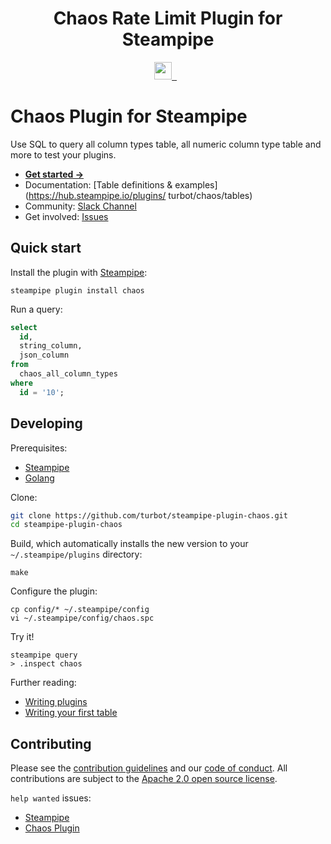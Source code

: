 <p align="center">
    <h1 align="center">Chaos Rate Limit Plugin for Steampipe</h1>
</p>

<p align="center">
  <a aria-label="Steampipe logo" href="https://steampipe.io">
    <img src="https://steampipe.io/images/steampipe_logo_wordmark_padding.svg" height="28">
  </a>
  <a aria-label="Plugin version" href="https://hub.steampipe.io/plugins/turbot/chaos">
    <img alt="" src="https://img.shields.io/static/v1?label=turbot/chaos&message=v0.0.3&style=for-the-badge&labelColor=777777&color=F3F1F0">
  </a>
  &nbsp;
  <a aria-label="License" href="LICENSE">
    <img alt="" src="https://img.shields.io/static/v1?label=license&message=Apache-2.0&style=for-the-badge&labelColor=777777&color=F3F1F0">
  </a>
</p>

# Chaos Plugin for Steampipe

Use SQL to query all column types table, all numeric column type table and more to test your plugins.

- **[Get started →](https://hub.steampipe.io/plugins/turbot/chaos)**
- Documentation: [Table definitions & examples](https://hub.steampipe.io/plugins/
turbot/chaos/tables)
- Community: [Slack Channel](https://join.slack.com/t/steampipe/shared_invite/zt-oij778tv-lYyRTWOTMQYBVAbtPSWs3g)
- Get involved: [Issues](https://github.com/turbot/steampipe-plugin-chaos/issues)

## Quick start

Install the plugin with [Steampipe](https://steampipe.io):

```shell
steampipe plugin install chaos
```

Run a query:

```sql
select
  id,
  string_column,
  json_column
from
  chaos_all_column_types
where
  id = '10';
```

## Developing

Prerequisites:

- [Steampipe](https://steampipe.io/downloads)
- [Golang](https://golang.org/doc/install)

Clone:

```sh
git clone https://github.com/turbot/steampipe-plugin-chaos.git
cd steampipe-plugin-chaos
```

Build, which automatically installs the new version to your `~/.steampipe/plugins` directory:

```
make
```

Configure the plugin:

```
cp config/* ~/.steampipe/config
vi ~/.steampipe/config/chaos.spc
```

Try it!

```
steampipe query
> .inspect chaos
```

Further reading:

- [Writing plugins](https://steampipe.io/docs/develop/writing-plugins)
- [Writing your first table](https://steampipe.io/docs/develop/writing-your-first-table)

## Contributing

Please see the [contribution guidelines](https://github.com/turbot/steampipe/blob/main/CONTRIBUTING.md) and our [code of conduct](https://github.com/turbot/steampipe/blob/main/CODE_OF_CONDUCT.md). All contributions are subject to the [Apache 2.0 open source license](https://github.com/turbot/steampipe-plugin-chaos/blob/main/LICENSE).

`help wanted` issues:

- [Steampipe](https://github.com/turbot/steampipe/labels/help%20wanted)
- [Chaos Plugin](https://github.com/turbot/steampipe-plugin-chaos/labels/help%20wanted)